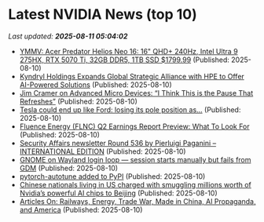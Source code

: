 # Latest NVIDIA News (top 10)
_Last updated: **2025-08-11 05:04:02**_

- [YMMV: Acer Predator Helios Neo 16: 16" QHD+ 240Hz, Intel Ultra 9 275HX, RTX 5070 Ti, 32GB DDR5, 1TB SSD $1799.99](https://slickdeals.net/f/18518668-ymmv-acer-predator-helios-neo-16-16-qhd-240hz-intel-ultra-9-275hx-rtx-5070-ti-32gb-ddr5-1tb-ssd-1799-99) (Published: 2025-08-10)
- [Kyndryl Holdings Expands Global Strategic Alliance with HPE to Offer AI-Powered Solutions](https://finance.yahoo.com/news/kyndryl-holdings-expands-global-strategic-040535068.html) (Published: 2025-08-10)
- [Jim Cramer on Advanced Micro Devices: “I Think This is the Pause That Refreshes”](https://finance.yahoo.com/news/jim-cramer-advanced-micro-devices-040020018.html) (Published: 2025-08-10)
- [Tesla could end up like Ford: losing its pole position as...](https://observer.co.uk/news/business/article/tesla-could-end-up-like-ford-losing-its-pole-position-as-dull-corporate-rivals-take-lead) (Published: 2025-08-10)
- [Fluence Energy (FLNC) Q2 Earnings Report Preview: What To Look For](https://finance.yahoo.com/news/fluence-energy-flnc-q2-earnings-030448395.html) (Published: 2025-08-10)
- [Security Affairs newsletter Round 536 by Pierluigi Paganini – INTERNATIONAL EDITION](https://securityaffairs.com/180993/breaking-news/security-affairs-newsletter-round-536-by-pierluigi-paganini-international-edition.html) (Published: 2025-08-10)
- [GNOME on Wayland login loop — session starts manually but fails from GDM](https://askubuntu.com/questions/1554298/gnome-on-wayland-login-loop-session-starts-manually-but-fails-from-gdm) (Published: 2025-08-10)
- [pytorch-autotune added to PyPI](https://pypi.org/project/pytorch-autotune/) (Published: 2025-08-10)
- [Chinese nationals living in US charged with smuggling millions worth of Nvidia’s powerful AI chips to Beijing](https://www.hoover.org/research/chinese-nationals-living-us-charged-smuggling-millions-worth-nvidias-powerful-ai-chips) (Published: 2025-08-10)
- [Articles On: Railways, Energy, Trade War, Made in China, AI Propaganda, and America](https://www.hoover.org/research/articles-railways-energy-trade-war-made-china-ai-propaganda-and-america) (Published: 2025-08-10)
